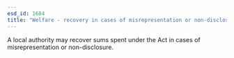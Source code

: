 ```yaml
---
esd_id: 1684
title: "Welfare - recovery in cases of misrepresentation or non-disclosure"
---
```


A local authority may recover sums spent under the Act in cases of misrepresentation or non-disclosure.

